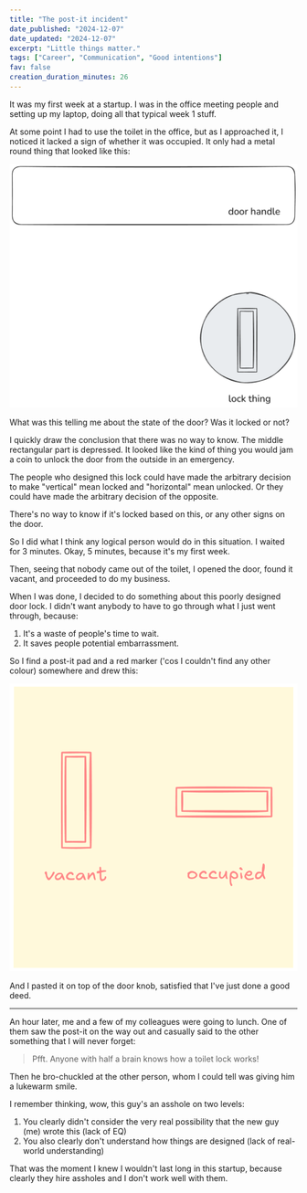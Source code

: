 ```yaml
---
title: "The post-it incident"
date_published: "2024-12-07"
date_updated: "2024-12-07"
excerpt: "Little things matter."
tags: ["Career", "Communication", "Good intentions"]
fav: false
creation_duration_minutes: 26
---
```


It was my first week at a startup. I was in the office meeting people and setting up my laptop, doing all that typical week 1 stuff.

At some point I had to use the toilet in the office, but as I approached it, I noticed it lacked a sign of whether it was occupied. It only had a metal round thing that looked like this:

![drawing of handle and lock on the door](./images/handle-and-lock.png)

What was this telling me about the state of the door? Was it locked or not?

I quickly draw the conclusion that there was no way to know. The middle rectangular part is depressed. It looked like the kind of thing you would jam a coin to unlock the door from the outside in an emergency.

The people who designed this lock could have made the arbitrary decision to make "vertical" mean locked and "horizontal" mean unlocked. Or they could have made the arbitrary decision of the opposite.

There's no way to know if it's locked based on this, or any other signs on the door.

So I did what I think any logical person would do in this situation. I waited for 3 minutes. Okay, 5 minutes, because it's my first week.

Then, seeing that nobody came out of the toilet, I opened the door, found it vacant, and proceeded to do my business.

When I was done, I decided to do something about this poorly designed door lock. I didn't want anybody to have to go through what I just went through, because:

1. It's a waste of people's time to wait.
2. It saves people potential embarrassment.

So I find a post-it pad and a red marker ('cos I couldn't find any other colour) somewhere and drew this:

![the postit with my drawing of vertical and horizonal bars explaining what is vacant and occupied](./images/postit.png)

And I pasted it on top of the door knob, satisfied that I've just done a good deed.

---

An hour later, me and a few of my colleagues were going to lunch. One of them saw the post-it on the way out and casually said to the other something that I will never forget:

> Pfft. Anyone with half a brain knows how a toilet lock works!

Then he bro-chuckled at the other person, whom I could tell was giving him a lukewarm smile.

I remember thinking, wow, this guy's an asshole on two levels:

1. You clearly didn't consider the very real possibility that the new guy (me) wrote this (lack of EQ)
2. You also clearly don't understand how things are designed (lack of real-world understanding)

That was the moment I knew I wouldn't last long in this startup, because clearly they hire assholes and I don't work well with them.
